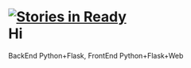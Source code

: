 [![Stories in Ready](https://badge.waffle.io/adelinosegundo/hi.png?label=ready)](https://waffle.io/adelinosegundo/hi)  
Hi
========

BackEnd Python+Flask, 
FrontEnd Python+Flask+Web


